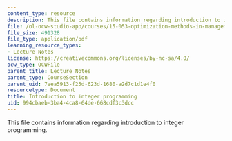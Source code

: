 ```yaml
---
content_type: resource
description: This file contains information regarding introduction to integer programming.
file: /ol-ocw-studio-app/courses/15-053-optimization-methods-in-management-science-spring-2013/994cbaeb3ba44ca864de668cdf3c3dcc_MIT15_053S13_lec10.pdf
file_size: 491328
file_type: application/pdf
learning_resource_types:
- Lecture Notes
license: https://creativecommons.org/licenses/by-nc-sa/4.0/
ocw_type: OCWFile
parent_title: Lecture Notes
parent_type: CourseSection
parent_uid: 7eea5913-f25d-623d-1680-a2d7c1d1e4f0
resourcetype: Document
title: Introduction to integer programming
uid: 994cbaeb-3ba4-4ca8-64de-668cdf3c3dcc
---
```

This file contains information regarding introduction to integer programming.